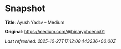 # Snapshot

**Title**: Ayush Yadav – Medium

**Original**: <https://medium.com/@binaryphoenix01>

_Last refreshed: 2025-10-27T17:12:08.443236+00:00Z_
